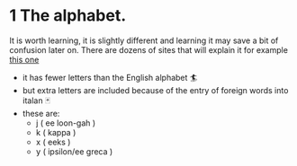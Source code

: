 # 1  The alphabet.  
It is worth learning, it is slightly different and learning it may save a bit of confusion later on. There are dozens of sites that will explain it for example [this one](https://www.berlitz.com/blog/italian-alphabet) 
* it has fewer letters than the English alphabet 🏄
* but extra letters are included because of the entry of foreign words into italan 🃏
 * these are:
   - j ( ee loon-gah )
   - k ( kappa )
   - x ( eeks )
   - y ( ipsilon/ee greca )
